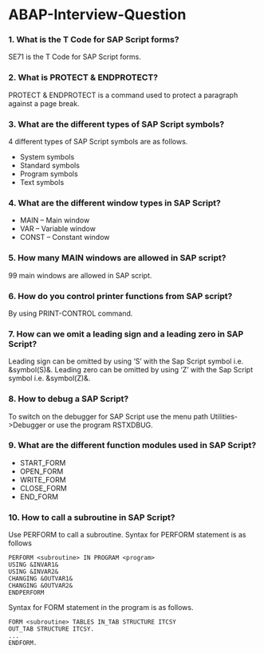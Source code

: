 # ABAP-Interview-Question

### 1.  What is the T Code for SAP Script forms?
SE71 is the T Code for SAP Script forms.

### 2.	What is PROTECT & ENDPROTECT?
PROTECT & ENDPROTECT is a command used to protect a paragraph against a page break.

### 3.	What are the different types of SAP Script symbols?
4 different types of SAP Script symbols are as follows.
* System symbols
*	Standard symbols
*	Program symbols
*	Text symbols

### 4.	What are the different window types in SAP Script?
*	MAIN – Main window
*	VAR – Variable window
*	CONST – Constant window

### 5.	How many MAIN windows are allowed in SAP script?
99 main windows are allowed in SAP script.

### 6.	How do you control printer functions from SAP script?
By using PRINT-CONTROL command.

### 7.	How can we omit a leading sign and a leading zero in SAP Script?
Leading sign can be omitted by using ‘S’ with the Sap Script symbol i.e. &symbol(S)&. Leading zero can be omitted by using ‘Z’ with the Sap Script symbol i.e. &symbol(Z)&.

### 8.	How to debug a SAP Script?
To switch on the debugger for SAP Script use the menu path Utilities->Debugger or use the program RSTXDBUG.

### 9.	What are the different function modules used in SAP Script?
*	START_FORM
*	OPEN_FORM
*	WRITE_FORM
*	CLOSE_FORM
*	END_FORM
 
### 10.	How to call a subroutine in SAP Script?
Use PERFORM to call a subroutine.
Syntax for PERFORM statement is as follows
```
PERFORM <subroutine> IN PROGRAM <program>
USING &INVAR1&
USING &INVAR2&
CHANGING &OUTVAR1&
CHANGING &OUTVAR2&
ENDPERFORM
```

Syntax for FORM statement in the program is as follows.
```abap
FORM <subroutine> TABLES IN_TAB STRUCTURE ITCSY
OUT_TAB STRUCTURE ITCSY.
...
ENDFORM.
```
